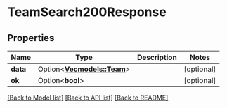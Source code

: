 # TeamSearch200Response

## Properties

Name | Type | Description | Notes
------------ | ------------- | ------------- | -------------
**data** | Option<[**Vec<models::Team>**](Team.md)> |  | [optional]
**ok** | Option<**bool**> |  | [optional]

[[Back to Model list]](../README.md#documentation-for-models) [[Back to API list]](../README.md#documentation-for-api-endpoints) [[Back to README]](../README.md)


